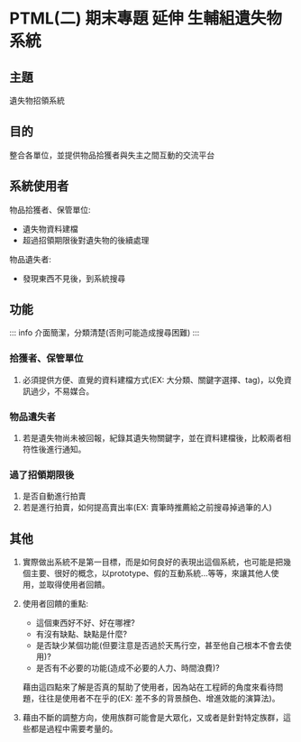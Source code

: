PTML(二) 期末專題 延伸 生輔組遺失物系統
=
## 主題
遺失物招領系統

## 目的
整合各單位，並提供物品拾獲者與失主之間互動的交流平台

## 系統使用者
物品拾獲者、保管單位:
- 遺失物資料建檔
- 超過招領期限後對遺失物的後續處理

物品遺失者:
- 發現東西不見後，到系統搜尋

## 功能
::: info
介面簡潔，分類清楚(否則可能造成搜尋困難)
:::

### 拾獲者、保管單位
1. 必須提供方便、直覺的資料建檔方式(EX: 大分類、關鍵字選擇、tag)，以免資訊過少，不易媒合。

### 物品遺失者
1. 若是遺失物尚未被回報，紀錄其遺失物關鍵字，並在資料建檔後，比較兩者相符性後進行通知。

### 過了招領期限後
1. 是否自動進行拍賣
2. 若是進行拍賣，如何提高賣出率(EX: 賣筆時推薦給之前搜尋掉過筆的人)

## 其他
1. 實際做出系統不是第一目標，而是如何良好的表現出這個系統，也可能是把幾個主要、很好的概念，以prototype、假的互動系統...等等，來讓其他人使用，並取得使用者回饋。
2. 使用者回饋的重點:
    - 這個東西好不好、好在哪裡?
    - 有沒有缺點、缺點是什麼?
    - 是否缺少某個功能(但要注意是否過於天馬行空，甚至他自己根本不會去使用)?
    - 是否有不必要的功能(造成不必要的人力、時間浪費)?

    藉由這四點來了解是否真的幫助了使用者，因為站在工程師的角度來看待問題，往往是使用者不在乎的(EX: 差不多的背景顏色、增進效能的演算法)。

3. 藉由不斷的調整方向，使用族群可能會是大眾化，又或者是針對特定族群，這些都是過程中需要考量的。
